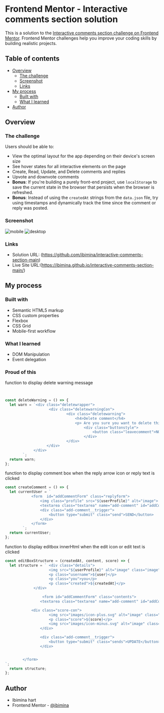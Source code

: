 # Frontend Mentor - Interactive comments section solution

This is a solution to the [Interactive comments section challenge on Frontend Mentor](https://www.frontendmentor.io/challenges/interactive-comments-section-iG1RugEG9). Frontend Mentor challenges help you improve your coding skills by building realistic projects. 

## Table of contents

- [Overview](#overview)
  - [The challenge](#the-challenge)
  - [Screenshot](#screenshot)
  - [Links](#links)
- [My process](#my-process)
  - [Built with](#built-with)
  - [What I learned](#what-i-learned)
- [Author](#author)


## Overview

### The challenge

Users should be able to:

- View the optimal layout for the app depending on their device's screen size
- See hover states for all interactive elements on the page
- Create, Read, Update, and Delete comments and replies
- Upvote and downvote comments
- **Bonus**: If you're building a purely front-end project, use `localStorage` to save the current state in the browser that persists when the browser is refreshed.
- **Bonus**: Instead of using the `createdAt` strings from the `data.json` file, try using timestamps and dynamically track the time since the comment or reply was posted.

### Screenshot

![mobile](index.html(iPhone6_7_8).png)
![desktop](index.html(NestHubMax)(1).png)

### Links

- Solution URL: (https://github.com/ibimina/interactive-comments-section-main)
- Live Site URL:(https://ibimina.github.io/interactive-comments-section-main/)

## My process

### Built with

- Semantic HTML5 markup
- CSS custom properties
- Flexbox
- CSS Grid
- Mobile-first workflow


### What I learned
- DOM Manipulation
- Event delegation

### Proud of this
 function to display delete warning message

```js


const deleteWarning = () => {
  let warn = `<div class="deletewrapper">
                    <div class="deletewarningCon">
                            <div class="deletewarning">
                                <h4>Delete comment</h4>
                                <p> Are you sure you want to delete this comment?This will remove the comment and can't be undone.</p>
                                    <div class="buttonstyle">
                                        <button class="leavecomment">NO, CANCEL</button> <button class="deletenow">Yes, DELETE</button>
                                    </div>
                            </div>
                   </div>
             </div>
        `;
  return warn;
};
```
function to display comment box when the reply arrow icon or reply text is clicked

```js
const createComment = () => {
  let currentUser = `
            <form  id="addCommentForm" class="replyform">
                <img class="profile" src="${userProfile}" alt="image">
                <textarea class="textarea" name="add-comment" id="addCommentBox" placeholder="Add a comment..."></textarea>
                <div class="add-comment__trigger">
                    <button type="submit" class="send">SEND</button>
                </div>
            </form>
        `;
  return currentUser;
};
```


function to display editbox innerHtml when the edit icon or edit text is clicked
```js
const editBoxStructure = (createdAt, content, score) => {
  let structure = ` <div class="details">
                    <img src="${userProfile}" alt="image" class="image">
                    <p class="username">${user}</p>
                    <p class="you">you</p>
                    <p class="created">${createdAt}</p>
             </div>

                 <form id="addCommentForm" class="contents">
                <textarea class="textarea" name="add-comment" id="addCommentBox" placeholder="Add a comment...">${content}</textarea>

            <div class="score-con">
                    <img src="images/icon-plus.svg" alt="image" class="plus">
                    <p class="score">${score}</p>
                    <img src="images/icon-minus.svg" alt="image" class="minus">
                </div>

                <div class="add-comment__trigger">
                    <button type="submit" class="sends">UPDATE</button>
                </div>


        </form>
`;
  return structure;
};
```
## Author

- Ibimina hart
- Frontend Mentor - [@ibimina](https://www.frontendmentor.io/profile/yourusername)

